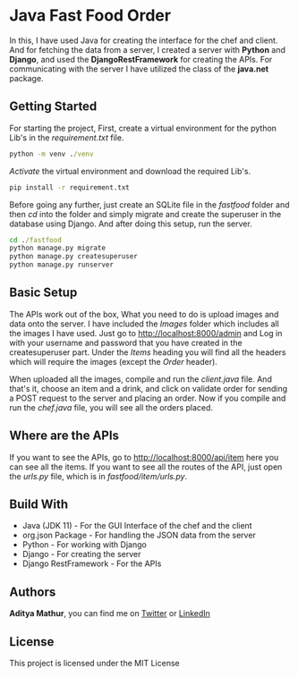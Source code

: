 # Java Fast Food Order

In this, I have used Java for creating the interface for the chef and client. And for fetching the data from a server, I created a server with **Python** and **Django**, and used the **DjangoRestFramework** for creating the APIs. For communicating with the server I have utilized the class of the **java.net** package.

## Getting Started

For starting the project, First, create a virtual environment for the python Lib's in the *requirement.txt* file.

``` cmd
python -m venv ./venv
```

*Activate* the virtual environment and download the required Lib's.

``` cmd
pip install -r requirement.txt
```

Before going any further, just create an SQLite file in the *fastfood* folder and then *cd* into the folder and simply migrate and create the superuser in the database using Django.
And after doing this setup, run the server.

``` cmd
cd ./fastfood
python manage.py migrate
python manage.py createsuperuser
python manage.py runserver
```

## Basic Setup

The APIs work out of the box, What you need to do is upload images and data onto the server. I have included the *Images* folder which includes all the images I have used. Just go to <http://localhost:8000/admin> and Log in with your username and password that you have created in the createsuperuser part. Under the *Items* heading you will find all the headers which will require the images (except the *Order* header).

When uploaded all the images, compile and run the *client.java* file. And that's it, choose an item and a drink, and click on validate order for sending a POST request to the server and placing an order. Now if you compile and run the *chef.java* file, you will see all the orders placed.

## Where are the APIs

If you want to see the APIs, go to <http://localhost:8000/api/item> here you can see all the items. If you want to see all the routes of the API, just open the *urls.py* file, which is in *fastfood/item/urls.py*.

## Build With

- Java (JDK 11) - For the GUI Interface of the chef and the client
- org.json Package - For handling the JSON data from the server
- Python - For working with Django
- Django - For creating the server
- Django RestFramework - For the APIs

## Authors

**Aditya Mathur**, you can find me on [Twitter](https://twitter.com/mathuraditya7) or [LinkedIn](https://www.linkedin.com/in/aditya-mathur-7240/)

## License

This project is licensed under the MIT License
